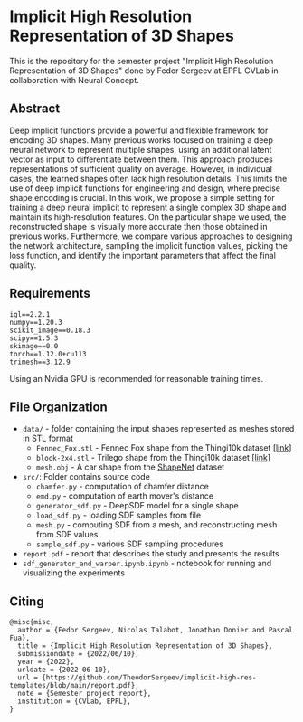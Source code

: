 # Implicit High Resolution Representation of 3D Shapes

This is the repository for the semester project "Implicit High Resolution Representation of 3D Shapes" done by Fedor Sergeev at EPFL CVLab in collaboration with Neural Concept.

## Abstract

Deep implicit functions provide a powerful and flexible framework for encoding 3D shapes. Many previous works focused on training a deep neural network to represent multiple shapes, using an additional latent vector as input to differentiate between them. This approach produces representations of sufficient quality on average. However, in individual cases, the learned shapes often lack high resolution details. This limits the use of deep implicit functions for engineering and design, where precise shape encoding is crucial. In this work, we propose a simple setting for training a deep neural implicit to represent a single complex 3D shape and maintain its high-resolution features. On the particular shape we used, the reconstructed shape is visually more accurate then those obtained in previous works. Furthermore, we compare various approaches to designing the network architecture, sampling the implicit function values, picking the loss function, and identify the important parameters that affect the final quality.

## Requirements

```
igl==2.2.1
numpy==1.20.3
scikit_image==0.18.3
scipy==1.5.3
skimage==0.0
torch==1.12.0+cu113
trimesh==3.12.9
```

Using an Nvidia GPU is recommended for reasonable training times.

## File Organization

- `data/` - folder containing the input shapes represented as meshes stored in STL format
    - `Fennec_Fox.stl` - Fennec Fox shape from the Thingi10k dataset [ [link]](https://ten-thousand-models.appspot.com/detail.html?file_id=65414)
    - `block-2x4.stl` - Trilego shape from the Thingi10k dataset [[link]](https://ten-thousand-models.appspot.com/detail.html?file_id=44633)
    - `mesh.obj` - A car shape from the [ShapeNet](https://shapenet.org/) dataset
- `src/`: Folder contains source code 
    - `chamfer.py` - computation of chamfer distance
    - `emd.py` - computation of earth mover's distance
    - `generator_sdf.py` - DeepSDF model for a single shape 
    - `load_sdf.py` - loading SDF samples from file 
    - `mesh.py` - computing SDF from a mesh, and reconstructing mesh from SDF values
    - `sample_sdf.py` - various SDF sampling procedures
- `report.pdf` - report that describes the study and presents the results
- `sdf_generator_and_warper.ipynb.ipynb` - notebook for running and visualizing the experiments

## Citing

```
@misc{misc,
  author = {Fedor Sergeev, Nicolas Talabot, Jonathan Donier and Pascal Fua},
  title = {Implicit High Resolution Representation of 3D Shapes},
  submissiondate = {2022/06/10},
  year = {2022},
  urldate = {2022-06-10},
  url = {https://github.com/TheodorSergeev/implicit-high-res-templates/blob/main/report.pdf},
  note = {Semester project report},
  institution = {CVLab, EPFL},
}
```